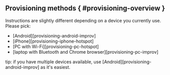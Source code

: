 ## Provisioning methods { #provisioning-overview }

Instructions are slightly different depending on a device you currently use. Please pick:

- [Android][provisioning-android-improv]
- [iPhone][provisioning-iphone-hotspot]
- [PC with Wi-Fi][provisioning-pc-hotspot]
- [laptop with Bluetooth and Chrome browser][provisioning-pc-improv]

tip: if you have multiple devices available, use [Android][provisioning-android-improv] as it's easiest.
